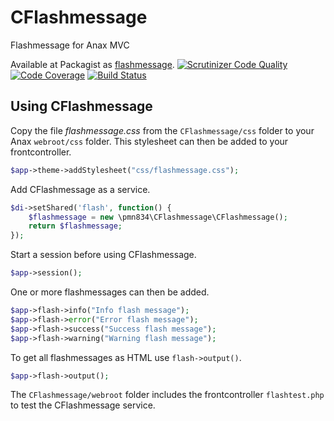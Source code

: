 # CFlashmessage
Flashmessage for Anax MVC

Available at Packagist as [flashmessage](https://packagist.org/packages/pmn834/flashmessage).
[![Scrutinizer Code Quality](https://scrutinizer-ci.com/g/pmn834/CFlashmessage/badges/quality-score.png?b=master)](https://scrutinizer-ci.com/g/pmn834/CFlashmessage/?branch=master)
[![Code Coverage](https://scrutinizer-ci.com/g/pmn834/CFlashmessage/badges/coverage.png?b=master)](https://scrutinizer-ci.com/g/pmn834/CFlashmessage/?branch=master)
[![Build Status](https://travis-ci.org/pmn834/CFlashmessage.svg?branch=master)](https://travis-ci.org/pmn834/CFlashmessage)

## Using CFlashmessage

Copy the file *flashmessage.css* from the `CFlashmessage/css` folder to your Anax `webroot/css` folder. This stylesheet can then be added to your frontcontroller.

```php
$app->theme->addStylesheet("css/flashmessage.css");
```

Add CFlashmessage as a service.

```php
$di->setShared('flash', function() {
    $flashmessage = new \pmn834\CFlashmessage\CFlashmessage();
    return $flashmessage;
});
```

Start a session before using CFlashmessage.

```php
$app->session();
```

One or more flashmessages can then be added.

```php
$app->flash->info("Info flash message");
$app->flash->error("Error flash message");
$app->flash->success("Success flash message");
$app->flash->warning("Warning flash message");
```

To get all flashmessages as HTML use `flash->output()`.

```php
$app->flash->output();
```

The `CFlashmessage/webroot` folder includes the frontcontroller `flashtest.php` to test the CFlashmessage service.
